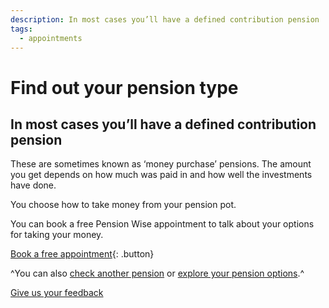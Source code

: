 ```yaml
---
description: In most cases you’ll have a defined contribution pension
tags:
  - appointments
---
```


# Find out your pension type

## In most cases you’ll have a defined contribution pension

These are sometimes known as ‘money purchase’ pensions. The amount you get depends on how much was paid in and how well the investments have done.

You choose how to take money from your pension pot.

You can book a free Pension Wise appointment to talk about your options for taking your money.

[Book a free appointment](/cy/appointments){: .button}

^You can also [check another pension](/cy/pension-type-tool) or [explore your pension options](/cy/explore-your-options).^

[Give us your feedback](http://research.pensionwise.gov.uk/s/PTTfeedback/)
